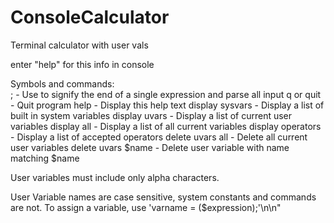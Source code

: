 # ConsoleCalculator
Terminal calculator with user vals


enter "help" for this info in console

Symbols and commands:  
; - Use to signify the end of a single expression and parse all input 
q or quit - Quit program 
help - Display this help text 
display sysvars - Display a list of built in system variables 
display uvars - Display a list of current user variables 
display all - Display a list of all current variables 
display operators - Display a list of accepted operators 
delete uvars all - Delete all current user variables 
delete uvars $name - Delete user variable with name matching $name 

User variables must include only alpha characters. 

User Variable names are case sensitive, system constants and commands are not. 
To assign a variable, use 'varname = ($expression);'\n\n"
